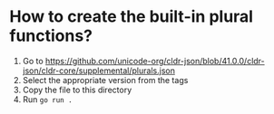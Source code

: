 # How to create the built-in plural functions?

1. Go to https://github.com/unicode-org/cldr-json/blob/41.0.0/cldr-json/cldr-core/supplemental/plurals.json
2. Select the appropriate version from the tags
3. Copy the file to this directory
4. Run `go run .`